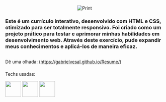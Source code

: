 # <title>Resume</title>

<p align="center">
  <img alt="Print" src="https://github.com/GabrielVesal/Resume/blob/89abc0eb9564a5497c7e971d047627803c8d17f3/Print%20resume.png">
</p> 

### Este é um currículo interativo, desenvolvido com HTML e CSS, otimizado para ser totalmente responsivo. Foi criado como um projeto prático para testar e aprimorar minhas habilidades em desenvolvimento web. Através deste exercício, pude expandir meus conhecimentos e aplicá-los de maneira eficaz.
##
Dê uma olhada:
(https://gabrielvesal.github.io/Resume/)
###
Techs usadas:
<div>
    <img height='50em' src="https://cdn.worldvectorlogo.com/logos/html-1.svg"svg">
    <img height='50em' src="https://cdn.worldvectorlogo.com/logos/css-3.svg">                                                              
    <img height='50em' src="https://cdn.worldvectorlogo.com/logos/visual-studio-code-1.svg">  
    

